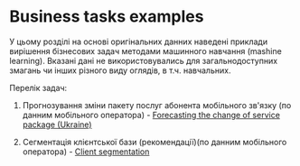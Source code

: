 # Business tasks examples


У цьому розділі на основі оригінальних данних наведені приклади вирішення бізнесових задач методами машинного навчання (mashine learning).
Вказані дані не використовувались для загальнодоступних змагань чи інших різного виду оглядів, в т.ч. навчальних.

Перелік задач:

1. Прогнозування зміни пакету послуг абонента мобільного зв'язку (по данним мобільного оператора) - [Forecasting the change of service package (Ukraine)](https://github.com/vzav/exemples/tree/master/Forecasting%20the%20change%20of%20service%20package%20(Ukraine))

2. Сегментація клієнтської бази (рекомендації)(по данним мобільного оператора) - [Client segmentation](https://github.com/vzav/exemples/tree/master/Client%20segmentation)
